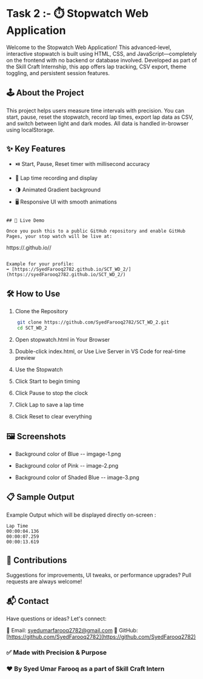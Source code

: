 # Task 2 :- ⏱️ Stopwatch Web Application

Welcome to the Stopwatch Web Application! This advanced-level, interactive stopwatch is built using HTML, CSS, and JavaScript—completely on the frontend with no backend or database involved. Developed as part of the Skill Craft Internship, this app offers lap tracking, CSV export, theme toggling, and persistent session features.

## 🕹️ About the Project

This project helps users measure time intervals with precision. You can start, pause, reset the stopwatch, record lap times, export lap data as CSV, and switch between light and dark modes. All data is handled in-browser using localStorage.

## ✨ Key Features

* ⏯️ Start, Pause, Reset timer with millisecond accuracy

* 🏁 Lap time recording and display

* 🌗 Animated Gradient background

* 🖥️ Responsive UI with smooth animations


```

## 🚀 Live Demo

Once you push this to a public GitHub repository and enable GitHub Pages, your stop watch will be live at:

```
https://<your-github-username>.github.io/<repository-name>/
```

Example for your profile:
➡️ [https://SyedFarooq2782.github.io/SCT_WD_2/](https://syedFarooq2782.github.io/SCT_WD_2/)

```
## 🛠️ How to Use

 1. Clone the Repository
```bash
	git clone https://github.com/SyedFarooq2782/SCT_WD_2.git
	cd SCT_WD_2
```

 2. Open stopwatch.html in Your Browser

 3. Double-click index.html, or Use Live Server in VS Code for real-time preview

 4. Use the Stopwatch

 5. Click Start to begin timing

 6. Click Pause to stop the clock

 7. Click Lap to save a lap time

 8. Click Reset to clear everything

## 🖼️ Screenshots

 * Background color of Blue -- imgage-1.png

 * Background color of Pink -- image-2.png

 * Background color of Shaded Blue -- image-3.png

## 📋 Sample Output

 Example Output which will be displayed directly on-screen :

	Lap Time
	00:00:04.136
	00:00:07.259
	00:00:13.619

## 🤝 Contributions

Suggestions for improvements, UI tweaks, or performance upgrades?
Pull requests are always welcome!

## 📬 Contact

Have questions or ideas? Let's connect:

📧 Email: [syedumarfarooq2782@gmail.com](mailto:syedumarfarooq2782@gmail.com)
🔗 GitHub: [https://github.com/SyedFarooq2782](https://github.com/SyedFarooq2782)

### ✅ Made with Precision & Purpose

### ❤️ By Syed Umar Farooq as a part of Skill Craft Intern
